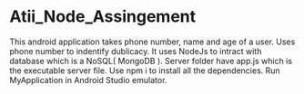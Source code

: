 # Atii_Node_Assingement
This android application takes phone number, name and age of a user. Uses phone number to indentify dublicacy.
It uses NodeJs to intract with database which is a NoSQL( MongoDB ). 
Server folder have app.js which is the executable server file.
Use npm i to install all the dependencies.
Run MyApplication in Android Studio emulator.
